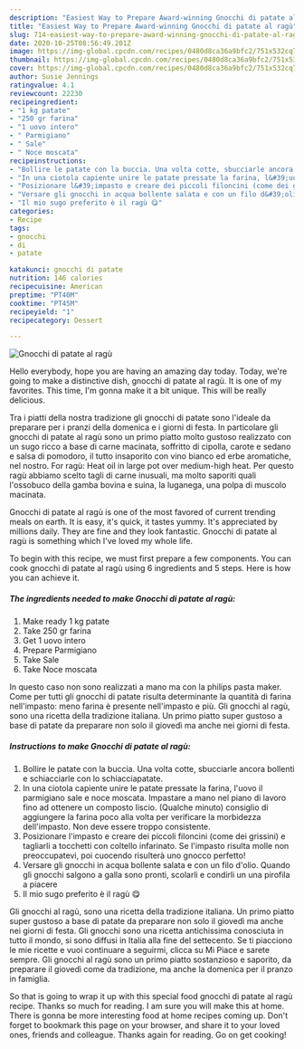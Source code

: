 ```yaml
---
description: "Easiest Way to Prepare Award-winning Gnocchi di patate al ragù"
title: "Easiest Way to Prepare Award-winning Gnocchi di patate al ragù"
slug: 714-easiest-way-to-prepare-award-winning-gnocchi-di-patate-al-ragu
date: 2020-10-25T08:56:49.201Z
image: https://img-global.cpcdn.com/recipes/0480d8ca36a9bfc2/751x532cq70/gnocchi-di-patate-al-ragu-recipe-main-photo.jpg
thumbnail: https://img-global.cpcdn.com/recipes/0480d8ca36a9bfc2/751x532cq70/gnocchi-di-patate-al-ragu-recipe-main-photo.jpg
cover: https://img-global.cpcdn.com/recipes/0480d8ca36a9bfc2/751x532cq70/gnocchi-di-patate-al-ragu-recipe-main-photo.jpg
author: Susie Jennings
ratingvalue: 4.1
reviewcount: 22230
recipeingredient:
- "1 kg patate"
- "250 gr farina"
- "1 uovo intero"
- " Parmigiano"
- " Sale"
- " Noce moscata"
recipeinstructions:
- "Bollire le patate con la buccia. Una volta cotte, sbucciarle ancora bollenti e schiacciarle con lo schiacciapatate."
- "In una ciotola capiente unire le patate pressate la farina, l&#39;uovo il parmigiano sale e noce moscata. Impastare a mano nel piano di lavoro fino ad ottenere un composto liscio. (Qualche minuto) consiglio di aggiungere la farina poco alla volta per verificare la morbidezza dell&#39;impasto. Non deve essere troppo consistente."
- "Posizionare l&#39;impasto e creare dei piccoli filoncini (come dei grissini) e tagliarli a tocchetti con coltello infarinato. Se l&#39;impasto risulta molle non preoccupatevi, poi cuocendo risulterà uno gnocco perfetto!"
- "Versare gli gnocchi in acqua bollente salata e con un filo d&#39;olio. Quando gli gnocchi salgono a galla sono pronti, scolarli e condirli un una pirofila a piacere"
- "Il mio sugo preferito è il ragù 😋"
categories:
- Recipe
tags:
- gnocchi
- di
- patate

katakunci: gnocchi di patate 
nutrition: 146 calories
recipecuisine: American
preptime: "PT40M"
cooktime: "PT45M"
recipeyield: "1"
recipecategory: Dessert

---
```



![Gnocchi di patate al ragù](https://img-global.cpcdn.com/recipes/0480d8ca36a9bfc2/751x532cq70/gnocchi-di-patate-al-ragu-recipe-main-photo.jpg)

Hello everybody, hope you are having an amazing day today. Today, we're going to make a distinctive dish, gnocchi di patate al ragù. It is one of my favorites. This time, I'm gonna make it a bit unique. This will be really delicious.

Tra i piatti della nostra tradizione gli gnocchi di patate sono l&#39;ideale da preparare per i pranzi della domenica e i giorni di festa. In particolare gli gnocchi di patate al ragù sono un primo piatto molto gustoso realizzato con un sugo ricco a base di carne macinata, soffritto di cipolla, carote e sedano e salsa di pomodoro, il tutto insaporito con vino bianco ed erbe aromatiche, nel nostro. For ragù: Heat oil in large pot over medium-high heat. Per questo ragù abbiamo scelto tagli di carne inusuali, ma molto saporiti quali l&#39;ossobuco della gamba bovina e suina, la luganega, una polpa di muscolo macinata.

Gnocchi di patate al ragù is one of the most favored of current trending meals on earth. It is easy, it's quick, it tastes yummy. It's appreciated by millions daily. They are fine and they look fantastic. Gnocchi di patate al ragù is something which I've loved my whole life.


To begin with this recipe, we must first prepare a few components. You can cook gnocchi di patate al ragù using 6 ingredients and 5 steps. Here is how you can achieve it.

<!--inarticleads1-->

##### The ingredients needed to make Gnocchi di patate al ragù:

1. Make ready 1 kg patate
1. Take 250 gr farina
1. Get 1 uovo intero
1. Prepare  Parmigiano
1. Take  Sale
1. Take  Noce moscata


In questo caso non sono realizzati a mano ma con la philips pasta maker. Come per tutti gli gnocchi di patate risulta determinante la quantità di farina nell&#39;impasto: meno farina è presente nell&#39;impasto e più. Gli gnocchi al ragù, sono una ricetta della tradizione italiana. Un primo piatto super gustoso a base di patate da preparare non solo il giovedì ma anche nei giorni di festa. 

<!--inarticleads2-->

##### Instructions to make Gnocchi di patate al ragù:

1. Bollire le patate con la buccia. Una volta cotte, sbucciarle ancora bollenti e schiacciarle con lo schiacciapatate.
1. In una ciotola capiente unire le patate pressate la farina, l&#39;uovo il parmigiano sale e noce moscata. Impastare a mano nel piano di lavoro fino ad ottenere un composto liscio. (Qualche minuto) consiglio di aggiungere la farina poco alla volta per verificare la morbidezza dell&#39;impasto. Non deve essere troppo consistente.
1. Posizionare l&#39;impasto e creare dei piccoli filoncini (come dei grissini) e tagliarli a tocchetti con coltello infarinato. Se l&#39;impasto risulta molle non preoccupatevi, poi cuocendo risulterà uno gnocco perfetto!
1. Versare gli gnocchi in acqua bollente salata e con un filo d&#39;olio. Quando gli gnocchi salgono a galla sono pronti, scolarli e condirli un una pirofila a piacere
1. Il mio sugo preferito è il ragù 😋


Gli gnocchi al ragù, sono una ricetta della tradizione italiana. Un primo piatto super gustoso a base di patate da preparare non solo il giovedì ma anche nei giorni di festa. Gli gnocchi sono una ricetta antichissima conosciuta in tutto il mondo, si sono diffusi in Italia alla fine del settecento. Se ti piacciono le mie ricette e vuoi continuare a seguirmi, clicca su Mi Piace e sarete sempre. Gli gnocchi al ragù sono un primo piatto sostanzioso e saporito, da preparare il giovedì come da tradizione, ma anche la domenica per il pranzo in famiglia. 

So that is going to wrap it up with this special food gnocchi di patate al ragù recipe. Thanks so much for reading. I am sure you will make this at home. There is gonna be more interesting food at home recipes coming up. Don't forget to bookmark this page on your browser, and share it to your loved ones, friends and colleague. Thanks again for reading. Go on get cooking!
